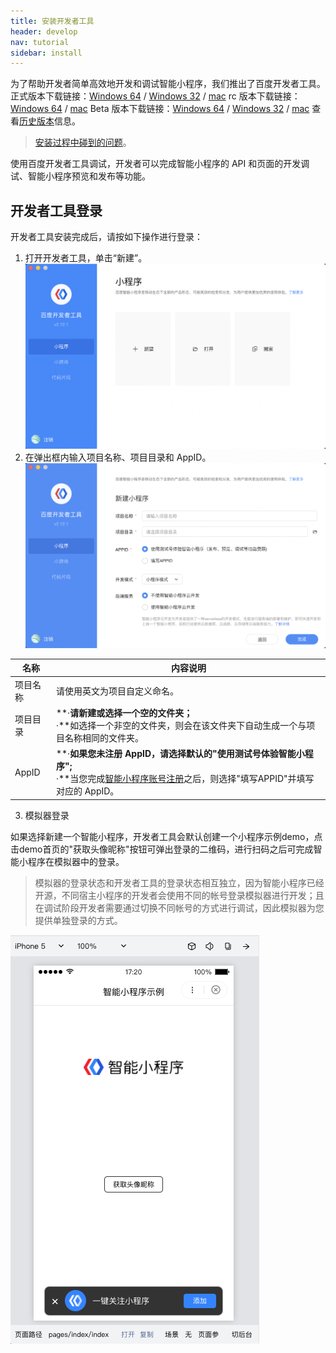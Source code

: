 ```yaml
---
title: 安装开发者工具
header: develop
nav: tutorial
sidebar: install
---
```

为了帮助开发者简单高效地开发和调试智能小程序，我们推出了百度开发者工具。
正式版本下载链接：[Windows 64](http://smartprogram.baidu.com/mappconsole/api/devDownload?system=windows&type=online) / [Windows 32](http://smartprogram.baidu.com/mappconsole/api/devDownload?system=windows32&type=online) / [mac](http://smartprogram.baidu.com/mappconsole/api/devDownload?system=mac&type=online)
rc 版本下载链接：[Windows 64](http://smartprogram.baidu.com/mappconsole/api/devDownload?system=windows&type=rc) / [mac](http://smartprogram.baidu.com/mappconsole/api/devDownload?system=mac&type=rc)
Beta 版本下载链接：[Windows 64](http://smartprogram.baidu.com/mappconsole/api/devDownload?system=windows&type=beta) / [Windows 32](http://smartprogram.baidu.com/mappconsole/api/devDownload?system=windows32&type=beta) / [mac](http://smartprogram.baidu.com/mappconsole/api/devDownload?system=mac&type=beta)
查看<a href="https://smartprogram.baidu.com/docs/develop/devtools/history/">历史版本</a>信息。

> <a href="https://smartprogram.baidu.com/docs/develop/faq/frequently/#工具">安装过程中碰到的问题</a>。

使用百度开发者工具调试，开发者可以完成智能小程序的 API 和页面的开发调试、智能小程序预览和发布等功能。

## 开发者工具登录

开发者工具安装完成后，请按如下操作进行登录：
1. 打开开发者工具，单击“新建”。
 ![图片](../../../img/tool/tool3.png)
2. 在弹出框内输入项目名称、项目目录和 AppID。
 ![图片](../../../img/tool/tool1.png)

|名称|内容说明|
|--|--|
|项目名称|请使用英文为项目自定义命名。|
|项目目录|**·**请新建或选择一个空的文件夹；<br>**·**如选择一个非空的文件夹，则会在该文件夹下自动生成一个与项目名称相同的文件夹。|
|AppID|**·**如果您未注册 AppID，请选择默认的"使用测试号体验智能小程序";<br>**·**当您完成<a href="https://smartprogram.baidu.com/docs/introduction/register/">智能小程序账号注册</a>之后，则选择"填写APPID"并填写对应的 AppID。|

3. 模拟器登录

如果选择新建一个智能小程序，开发者工具会默认创建一个小程序示例demo，点击demo首页的"获取头像昵称"按钮可弹出登录的二维码，进行扫码之后可完成智能小程序在模拟器中的登录。
> 模拟器的登录状态和开发者工具的登录状态相互独立，因为智能小程序已经开源，不同宿主小程序的开发者会使用不同的帐号登录模拟器进行开发；且在调试阶段开发者需要通过切换不同帐号的方式进行调试，因此模拟器为您提供单独登录的方式。

 ![图片](../../../img/tool/tool5.png)
